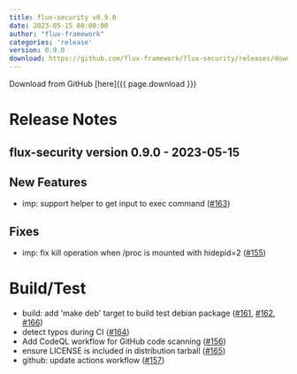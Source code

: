 ```yaml
---
title: flux-security v0.9.0
date: 2023-05-15 00:00:00
author: "flux-framework"
categories: 'release'
version: 0.9.0
download: https://github.com/flux-framework/flux-security/releases/download/v0.9.0/flux-security-0.9.0.tar.gz
---
```


Download from GitHub [here]({{ page.download }})

# Release Notes

flux-security version 0.9.0 - 2023-05-15
----------------------------------------

## New Features

 * imp: support helper to get input to exec command ([#163](https://github.com/flux-framework/flux-security/issues/163))

## Fixes

 * imp: fix kill operation when /proc is mounted with hidepid=2 ([#155](https://github.com/flux-framework/flux-security/issues/155))

# Build/Test

 * build: add 'make deb' target to build test debian package ([#161](https://github.com/flux-framework/flux-security/issues/161), [#162](https://github.com/flux-framework/flux-security/issues/162), [#166](https://github.com/flux-framework/flux-security/issues/166))
 * detect typos during CI ([#164](https://github.com/flux-framework/flux-security/issues/164))
 * Add CodeQL workflow for GitHub code scanning ([#156](https://github.com/flux-framework/flux-security/issues/156))
 * ensure LICENSE is included in distribution tarball ([#165](https://github.com/flux-framework/flux-security/issues/165))
 * github: update actions workflow ([#157](https://github.com/flux-framework/flux-security/issues/157))

